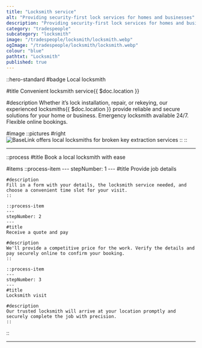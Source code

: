 ```yaml
---
title: "Locksmith service"
alt: "Providing security-first lock services for homes and businesses"
description: "Providing security-first lock services for homes and businesses"
category: "tradespeople"
subcategory: "locksmith"
image: "/tradespeople/locksmith/locksmith.webp"
ogImage: "/tradespeople/locksmith/locksmith.webp"
colour: "blue"
pathtxt: "Locksmith"
published: true
---
```


::hero-standard
#badge
Local locksmith

#title
Convenient locksmith service{{ $doc.location }}

#description
Whether it’s lock installation, repair, or rekeying, our experienced locksmiths{{ $doc.location }} provide reliable and secure solutions for your home or business. Emergency locksmith available 24/7. Flexible online bookings.

#image
    ::pictures
    #right
    ![BaseLink offers local locksmiths for broken key extraction services](/tradespeople/locksmith/locksmith.webp)
    ::
::

---

::process
#title
Book a local locksmith with ease

#items
    ::process-item
    ---
    stepNumber: 1
    ---
    #title
    Provide job details

    #description
    Fill in a form with your details, the locksmith service needed, and choose a convenient time slot for your visit.
    ::
    
    ::process-item
    ---
    stepNumber: 2
    ---
    #title
    Receive a quote and pay

    #description
    We'll provide a competitive price for the work. Verify the details and pay securely online to confirm your booking.
    ::

    ::process-item
    ---
    stepNumber: 3
    ---
    #title
    Locksmith visit

    #description
    Our trusted locksmith will arrive at your location promptly and securely complete the job with precision.
    ::
::

---